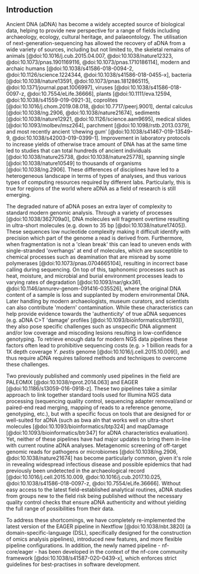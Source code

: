 ## Introduction

Ancient DNA (aDNA) has become a widely accepted source of biological data, helping to provide new perspective for a range of fields including archaeology, ecology, cultural heritage, and palaeontology. The utilisation of next-generation-sequencing has allowed the recovery of aDNA from a wide variety of sources, including but not limited to, the skeletal remains of animals [@doi:10.1016/j.cub.2015.04.007, @doi:10.1038/nature12323, @doi:10.1073/pnas.1901169116, @doi:10.1073/pnas.1710186114], modern and archaic humans [@doi:10.1038/s41586-018-0094-2, @doi:10.1126/science.1224344, @doi:10.1038/s41586-018-0455-x], bacteria [@doi:10.1038/nature13591, @doi:10.1073/pnas.1812865115, @doi:10.1371/journal.ppat.1006997], viruses [@doi:10.1038/s41586-018-0097-z, @doi:10.7554/eLife.36666], plants [@doi:10.1111/eva.12594, @doi:10.1038/s41559-019-0921-3], coprolites [@doi:10.1016/j.chom.2019.08.018, @doi:10.7717/peerj.9001], dental calculus [@doi:10.1038/ng.2906, @doi:10.1038/nature21674], sediments [@doi:10.1038/nature12921, @doi:10.1126/science.aam9695], medical slides [@doi:10.1093/molbev/msz264], parchment [@doi:10.1098/rstb.2013.0379], and most recently ancient ‘chewing gum’ [@doi:10.1038/s41467-019-13549-9, @doi:10.1038/s42003-019-0399-1]. Improvement in laboratory protocols to increase yields of otherwise trace amount of DNA has at the same time led to studies that can total hundreds of ancient individuals [@doi:10.1038/nature25738, @doi:10.1038/nature25778], spanning single [@doi:10.1038/nature10549] to thousands of organisms [@doi:10.1038/ng.2906]. These differences of disciplines have led to a heterogeneous landscape in terms of types of analyses, and thus various types of computing resources required by different labs. Particularly, this is true for regions of the world where aDNA as a field of research is still emerging.

The degraded nature of aDNA poses an extra layer of complexity to standard modern genomic analysis. Through a variety of processes [@doi:10.1038/362709a0], DNA molecules will fragment overtime resulting in ultra-short molecules (e.g. down to 35 bp [@doi:10.1038/nature17405]). These sequences low nucleotide complexity making it difficult identify with precision which part of the genome a read is derived from. Furthermore, when fragmentation is not a 'clean break' this can lead to uneven ends with single-stranded 'overhangs' at end of molecules, which are susceptible to chemical processes such as deamination that are misread by some polymerases [@doi:10.1073/pnas.0704665104], resulting in incorrect base calling during sequencing. On top of this, taphonomic processes such as heat, moisture, and microbial and burial environment processes leads to varying rates of degradation [@doi:10.1093/nar/gkx361, @doi:10.1146/annurev-genom-091416-035526], where the original DNA content of a sample is loss and supplanted by modern environmental DNA. Later handling by modern archaeologists, museum curators, and scientists can also contribute 'modern' contamination. While these characteristics can help provide evidence towards the 'authenticity' of true aDNA sequences (e.g. aDNA C>T 'damage' profiles [@doi:10.1093/bioinformatics/btt193]), they also pose specific challenges such as unspecific DNA alignment and/or low coverage and miscoding lesions resulting in low-confidence genotyping. To retrieve enough data for modern NGS data pipelines these factors often lead to prohibitive sequencing costs (e.g. > 1 billion reads for a 1X depth coverage _Y. pestis_ genome [@doi:10.1016/j.cell.2015.10.009]), and thus require aDNA requires tailored methods and techniques to overcome these challenges.

Two previously published and commonly used pipelines in the field are PALEOMIX [@doi:10.1038/nprot.2014.063] and EAGER [@doi:10.1186/s13059-016-0918-z]. These two pipelines take a similar approach to link together standard tools used for Illumina NGS data processing (sequencing quality control, sequencing adapter removal/and or paired-end read merging, mapping of reads to a reference genome, genotyping, etc.), but with a specific focus on tools that are designed for or well-suited for aDNA (such as bwa aln that works well on ultra-short molecules [@doi:10.1093/bioinformatics/btp324] and mapDamage [@doi:10.1093/bioinformatics/btr347] for aDNA characteristics evaluation). Yet, neither of these pipelines have had major updates to bring them in-line with current routine aDNA analyses. Metagenomic screening of off-target genomic reads for pathogens or microbiomes [@doi:10.1038/ng.2906, @doi:10.1038/nature21674] has become particularly common, given it's role in revealing widespread infectious disease and possible epidemics that had previously been undetected in the archaeological record [@doi:10.1016/j.cell.2015.10.009, @doi:10.1016/j.cub.2017.10.025, @doi:10.1038/s41586-018-0097-z, @doi:10.7554/eLife.36666]. Without easy access to the latest field-established analytical routines, aDNA studies from groups new to the field risk being published without the necessary quality control checks that ensure aDNA authenticity and without yielding the full range of possibilities from their data.

To address these shortcomings, we have completely re-implemented the latest version of the EAGER pipeline in Nextflow [@doi:10.1038/nbt.3820] (a domain-specific-language (DSL), specifically designed for the construction of omics analysis pipelines), introduced new features, and more flexible pipeline configurations. In addition, the newly named pipeline - nf-core/eager - has been developed in the context of the nf-core community framework [@doi:10.1038/s41587-020-0439-x], which enforces strict guidelines for best-practises in software development.
